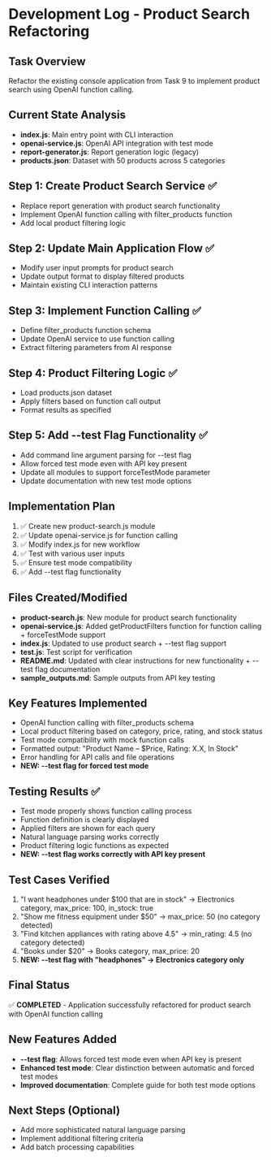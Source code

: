 # Development Log - Product Search Refactoring

## Task Overview
Refactor the existing console application from Task 9 to implement product search using OpenAI function calling.

## Current State Analysis
- **index.js**: Main entry point with CLI interaction
- **openai-service.js**: OpenAI API integration with test mode
- **report-generator.js**: Report generation logic (legacy)
- **products.json**: Dataset with 50 products across 5 categories

## Step 1: Create Product Search Service ✅
- Replace report generation with product search functionality
- Implement OpenAI function calling with filter_products function
- Add local product filtering logic

## Step 2: Update Main Application Flow ✅
- Modify user input prompts for product search
- Update output format to display filtered products
- Maintain existing CLI interaction patterns

## Step 3: Implement Function Calling ✅
- Define filter_products function schema
- Update OpenAI service to use function calling
- Extract filtering parameters from AI response

## Step 4: Product Filtering Logic ✅
- Load products.json dataset
- Apply filters based on function call output
- Format results as specified

## Step 5: Add --test Flag Functionality ✅
- Add command line argument parsing for --test flag
- Allow forced test mode even with API key present
- Update all modules to support forceTestMode parameter
- Update documentation with new test mode options

## Implementation Plan
1. ✅ Create new product-search.js module
2. ✅ Update openai-service.js for function calling
3. ✅ Modify index.js for new workflow
4. ✅ Test with various user inputs
5. ✅ Ensure test mode compatibility
6. ✅ Add --test flag functionality

## Files Created/Modified
- **product-search.js**: New module for product search functionality
- **openai-service.js**: Added getProductFilters function for function calling + forceTestMode support
- **index.js**: Updated to use product search + --test flag support
- **test.js**: Test script for verification
- **README.md**: Updated with clear instructions for new functionality + --test flag documentation
- **sample_outputs.md**: Sample outputs from API key testing

## Key Features Implemented
- OpenAI function calling with filter_products schema
- Local product filtering based on category, price, rating, and stock status
- Test mode compatibility with mock function calls
- Formatted output: "Product Name – $Price, Rating: X.X, In Stock"
- Error handling for API calls and file operations
- **NEW: --test flag for forced test mode**

## Testing Results ✅
- Test mode properly shows function calling process
- Function definition is clearly displayed
- Applied filters are shown for each query
- Natural language parsing works correctly
- Product filtering logic functions as expected
- **NEW: --test flag works correctly with API key present**

## Test Cases Verified
1. "I want headphones under $100 that are in stock" → Electronics category, max_price: 100, in_stock: true
2. "Show me fitness equipment under $50" → max_price: 50 (no category detected)
3. "Find kitchen appliances with rating above 4.5" → min_rating: 4.5 (no category detected)
4. "Books under $20" → Books category, max_price: 20
5. **NEW: --test flag with "headphones" → Electronics category only**

## Final Status
✅ **COMPLETED** - Application successfully refactored for product search with OpenAI function calling

## New Features Added
- **--test flag**: Allows forced test mode even when API key is present
- **Enhanced test mode**: Clear distinction between automatic and forced test modes
- **Improved documentation**: Complete guide for both test mode options

## Next Steps (Optional)
- Add more sophisticated natural language parsing
- Implement additional filtering criteria
- Add batch processing capabilities 